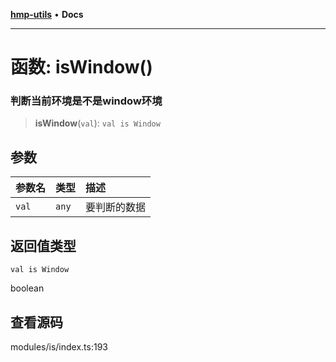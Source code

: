 [**hmp-utils**](../README.md) • **Docs**

***

# 函数: isWindow()

### 判断当前环境是不是window环境

> **isWindow**(`val`): `val is Window`

## 参数

| 参数名 | 类型 | 描述 |
| :------ | :------ | :------ |
| `val` | `any` | 要判断的数据 |

## 返回值类型

`val is Window`

boolean

## 查看源码

modules/is/index.ts:193
